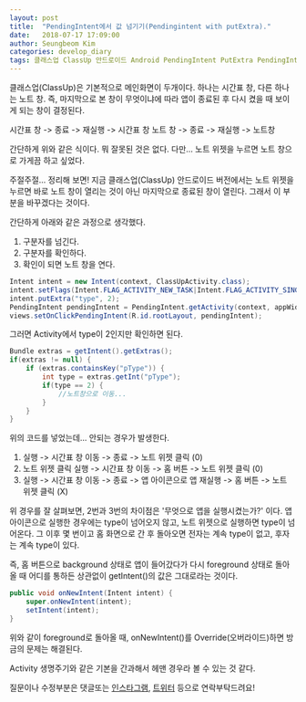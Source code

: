 ```yaml
---
layout: post
title:  "PendingIntent에서 값 넘기기(Pendingintent with putExtra)."
date:   2018-07-17 17:09:00
author: Seungbeom Kim
categories: develop_diary
tags: 클래스업 ClassUp 안드로이드 Android PendingIntent PutExtra PendingIntent값넘기기 안드로이드개발 Android개발
---
```


클래스업(ClassUp)은 기본적으로 메인화면이 두개이다. 하나는 시간표 창, 다른 하나는 노트 창.
즉, 마지막으로 본 창이 무엇이냐에 따라 앱이 종료된 후 다시 켰을 때 보이게 되는 창이 결정된다.

시간표 창 -> 종료 -> 재실행 -> 시간표 창
노트 창 -> 종료 -> 재실행 -> 노트창

간단하게 위와 같은 식이다. 뭐 잘못된 것은 없다. 다만... 노트 위젯을 누르면 노트 창으로 가게끔 하고 싶었다.

주절주절... 정리해 보면!
지금 클래스업(ClassUp) 안드로이드 버전에서는 노트 위젯을 누르면 바로 노트 창이 열리는 것이 아닌 마지막으로 종료된 창이 열린다. 그래서 이 부분을 바꾸겠다는 것이다.

간단하게 아래와 같은 과정으로 생각했다.
1. 구분자를 넘긴다.
2. 구분자를 확인하다.
3. 확인이 되면 노트 창을 연다.

```java
Intent intent = new Intent(context, ClassUpActivity.class);
intent.setFlags(Intent.FLAG_ACTIVITY_NEW_TASK|Intent.FLAG_ACTIVITY_SINGLE_TOP|Intent.FLAG_ACTIVITY_CLEAR_TOP);
intent.putExtra("type", 2);
PendingIntent pendingIntent = PendingIntent.getActivity(context, appWidgetId, intent, PendingIntent.FLAG_UPDATE_CURRENT);
views.setOnClickPendingIntent(R.id.rootLayout, pendingIntent);
```

그러면 Activity에서 type이 2인지만 확인하면 된다.

```java
Bundle extras = getIntent().getExtras();
if(extras != null) {
	if (extras.containsKey("pType")) {
		int type = extras.getInt("pType");
		if(type == 2) {
			//노트창으로 이동...
		}
	}
}
```

위의 코드를 넣었는데... 안되는 경우가 발생한다.

1. 실행 -> 시간표 창 이동 -> 종료 -> 노트 위젯 클릭 (0)
2. 노트 위젯 클릭 실행 -> 시간표 창 이동 -> 홈 버튼 -> 노트 위젯 클릭 (0)
3. 실행 -> 시간표 창 이동 -> 종료 -> 앱 아이콘으로 앱 재실행 -> 홈 버튼 -> 노트 위젯 클릭 (X)

위 경우를 잘 살펴보면, 2번과 3번의 차이점은 '무엇으로 앱을 실행시켰는가?' 이다.
앱 아이콘으로 실행한 경우에는 type이 넘어오지 않고, 노트 위젯으로 실행하면 type이 넘어온다.
그 이후 몇 번이고 홈 화면으로 간 후 돌아오면 전자는 계속 type이 없고, 후자는 계속 type이 있다.

즉, 홈 버튼으로 background 상태로 앱이 들어갔다가 다시 foreground 상태로 돌아올 때 어디를 통하든 상관없이 getIntent()의 값은 그대로라는 것이다.

```java
public void onNewIntent(Intent intent) {
	super.onNewIntent(intent);
	setIntent(intent);
}
```

위와 같이 foreground로 돌아올 때, onNewIntent()를 Override(오버라이드)하면 방금의 문제는 해결된다.

Activity 생명주기와 같은 기본을 간과해서 헤맨 경우라 볼 수 있는 것 같다.

질문이나 수정부분은 댓글또는 [인스타그램](https://www.instagram.com/monseungmon/), [트위터](https://twitter.com/kim_seungbeom) 등으로 연락부탁드려요!
